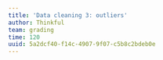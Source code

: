 ```yaml
---
title: 'Data cleaning 3: outliers'
author: Thinkful
team: grading
time: 120
uuid: 5a2dcf40-f14c-4907-9f07-c5b8c2bdeb0e
---
```


<jupyter notebook-name="model_prep_data_cleaning_variable_types" course-code="DSBC" />
